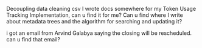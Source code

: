 Decoupling data cleaning csv
I wrote docs somewhere for my Token Usage Tracking Implementation, can u find it for me?
Can u find where I write about metadata trees and the algorithm for searching and updating it?

i got an email from Arvind Galabya saying the closing will be rescheduled. can u find that email?